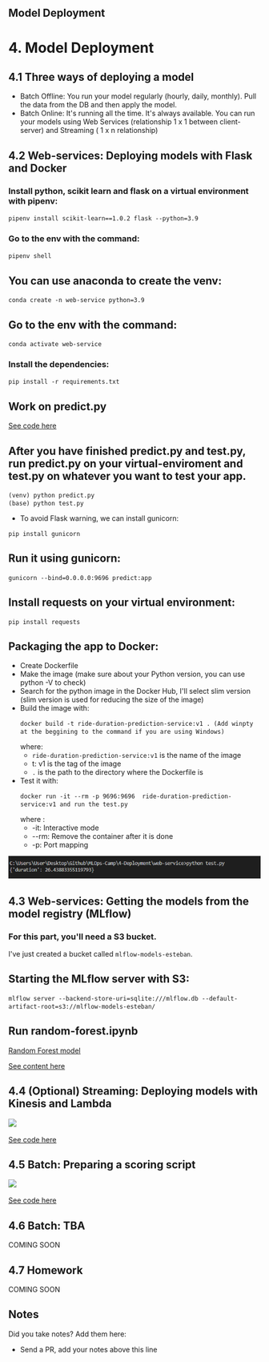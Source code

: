 ## Model Deployment
# 4. Model Deployment

## 4.1 Three ways of deploying a model
-   Batch Offline: You run your model regularly (hourly, daily, monthly). Pull the data from the DB and then apply the model.
-   Batch Online: It's running all the time. It's always available. You can run your models using Web Services (relationship 1 x 1 between client-server) and Streaming ( 1 x n relationship)


## 4.2 Web-services: Deploying models with Flask and Docker
### Install python, scikit learn and flask on a virtual environment with pipenv:
```
pipenv install scikit-learn==1.0.2 flask --python=3.9
```
### Go to the env with the command:
```
pipenv shell
```
## You can use anaconda to create the venv:
```
conda create -n web-service python=3.9
```
## Go to the env with the command:
```
conda activate web-service
```
### Install the dependencies:
```
pip install -r requirements.txt
```
## Work on predict.py
[See code here](web-service/)
## After you have finished predict.py and test.py, run predict.py on your virtual-enviroment and test.py on whatever you want to test your app.
```
(venv) python predict.py
(base) python test.py
```
- To avoid Flask warning, we can install gunicorn:
```
pip install gunicorn
```
## Run it using gunicorn:
```
gunicorn --bind=0.0.0.0:9696 predict:app
```
## Install requests on your virtual environment:
```
pip install requests
```
## Packaging the app to Docker:
- Create Dockerfile
- Make the image (make sure about your Python version, you can use python -V to check)
- Search for the python image in the Docker Hub, I'll select slim version (slim version is used for reducing the size of the image)
- Build the image with:
  ```
  docker build -t ride-duration-prediction-service:v1 . (Add winpty at the beggining to the command if you are using Windows)
  ```
  where:
  -   `ride-duration-prediction-service:v1` is the name of the image
  - t: v1 is the tag of the image
  -  `.` is the path to the directory where the Dockerfile is
- Test it with:
  ```
  docker run -it --rm -p 9696:9696  ride-duration-prediction-service:v1 and run the test.py
  ```
  where : 
  -   -it: Interactive mode
  -   --rm: Remove the container after it is done
  -   -p: Port mapping

![Result: ](images/docker_test_py.PNG)

## 4.3 Web-services: Getting the models from the model registry (MLflow)
### For this part, you'll need a S3 bucket.
I've just created a bucket called `mlflow-models-esteban`.
## Starting the MLflow server with S3:
```
mlflow server --backend-store-uri=sqlite:///mlflow.db --default-artifact-root=s3://mlflow-models-esteban/
```
## Run random-forest.ipynb
[Random Forest model](web-service/random-forest.ipynb)

[See content here](web-service-mlflow/)


## 4.4 (Optional) Streaming: Deploying models with Kinesis and Lambda 

<a href="https://www.youtube.com/watch?v=TCqr9HNcrsI&list=PL3MmuxUbc_hIUISrluw_A7wDSmfOhErJK">
  <img src="images/thumbnail-4-04.jpg">
</a>


[See code here](streaming/)


## 4.5 Batch: Preparing a scoring script

<a href="https://www.youtube.com/watch?v=18Lbaaeigek&list=PL3MmuxUbc_hIUISrluw_A7wDSmfOhErJK">
  <img src="images/thumbnail-4-05.jpg">
</a>


[See code here](batch/)


## 4.6 Batch: TBA

COMING SOON



## 4.7 Homework

COMING SOON


## Notes

Did you take notes? Add them here:

* Send a PR, add your notes above this line